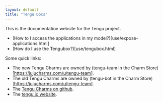 ```yaml
---
layout: default
title: "Tengu Docs"
---
```


This is the documentation website for the Tengu project.

 - (How to I access the applications in my model?)[use/expose-applications.html]
 - (How do I use the Tengubox?)[use/tengubox.html]


Some quick links:

 - The new Tengu Charms are owned by (tengu-team in the Charm Store)[https://jujucharms.com/u/tengu-team].
 - The old Tengu Charms are owned by (tengu-bot in the Charm Store)[https://jujucharms.com/u/tengu-team].
 - The [Tengu Charms on github](https://github.com/IBCNServices/tengu-charms).
 - The [tengu.io website](http://tengu.io).
 
 
